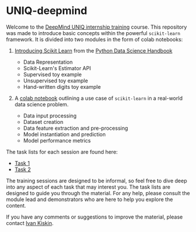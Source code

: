 # UNIQ-deepmind

Welcome to the [DeepMind UNIQ internship training](https://www.ox.ac.uk/admissions/graduate/access/uniq-plus) course. This repository was made to introduce basic concepts within the powerful `scikit-learn` framework. It is divided into two modules in the form of colab notebooks:
1. [Introducing Scikit Learn](./colab/Introducing-Scikit-Learn-UNIQ.ipynb) from the [Python Data Science Handbook](https://jakevdp.github.io/PythonDataScienceHandbook/)
    * Data Representation
    * Scikit-Learn's Estimator API
    * Supervised toy example
    * Unsupervised toy example
    * Hand-written digits toy example

2. A [colab notebook](./colab/UNIQ_scikit_learn_pt_2.ipynb) outlining a use case of `scikit-learn` in a real-world data science problem.
    * Data input processing
    * Dataset creation
    * Data feature extraction and pre-processing
    * Model instantiation and prediction
    * Model performance metrics

The task lists for each session are found here:
* [Task 1](./session_1_task_list.md)
* [Task 2](./session_2_task_list.md)

The training sessions are designed to be informal, so feel free to dive deep into any aspect of each task that may interest you. The task lists are designed to guide you through the material. For any help, please consult the module lead and demonstrators who are here to help you explore the content.

If you have any comments or suggestions to improve the material, please contact [Ivan Kiskin](https://www.surrey.ac.uk/people/ivan-kiskin).


